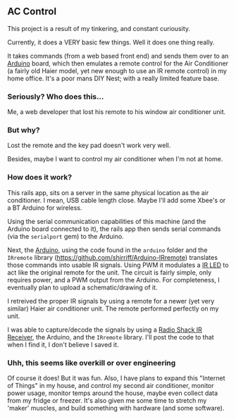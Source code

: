 AC Control
-------------

This project is a result of my tinkering, and constant curiousity.

Currently, it does a VERY basic few things. Well it does one thing really.

It takes commands (from a web based front end) and sends them over to an [Arduino](https://www.sparkfun.com/products/11021) board, which then emulates a remote control for the Air Conditioner (a fairly old Haier model, yet new enough to use an IR remote control) in my home office. It's a poor mans DIY Nest; with a really limited feature base.


### Seriously? Who does this...

Me, a web developer that lost his remote to his window air conditioner unit.

### But why?

Lost the remote and the key pad doesn't work very well.

Besides, maybe I want to control my air conditioner when I'm not at home.

### How does it work?

This rails app, sits on a server in the same physical location as the air conditioner. I mean, USB cable length close. Maybe I'll add some Xbee's or a BT Arduino for wireless.

Using the serial communication capabilities of this machine (and the Arduino board connected to it), the rails app then sends serial commands (via the `serialport` gem) to the Arduino.

Next, the [Arduino](https://www.sparkfun.com/products/11021), using the code found in the `arduino` folder and the `IRremote` library (https://github.com/shirriff/Arduino-IRremote) translates those commands into usable IR signals. Using PWM it modulates a [IR LED](https://www.sparkfun.com/products/9349) to act like the original remote for the unit. The circuit is fairly simple, only requires power, and a PWM output from the Arduino. For completeness, I eventually plan to upload a schematic/drawing of it.

I retreived the proper IR signals by using a remote for a newer (yet very similar) Haier air conditioner unit. The remote performed perfectly on my unit.

I was able to capture/decode the signals by using a [Radio Shack IR Receiver](http://www.radioshack.com/product/index.jsp?productId=2049727), the Arduino, and the `IRremote` library. I'll post the code to that when I find it, I don't believe I saved it.

### Uhh, this seems like overkill or over engineering

Of course it does! But it was fun. Also, I have plans to expand this "Internet of Things" in my house, and control my second air conditioner, monitor power usage, monitor temps around the house, maybe even collect data from my fridge or freezer. It's also given me some time to stretch my 'maker' muscles, and build something with hardware (and some software).


